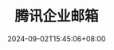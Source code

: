 ---
title: "腾讯企业邮箱"
date: 2024-09-02T15:45:06+08:00
draft: false

link: "https://exmail.qq.com/cgi-bin/loginpage"
categories: ["邮箱服务"]
description: 腾讯企业邮箱


rating: 4.5
---